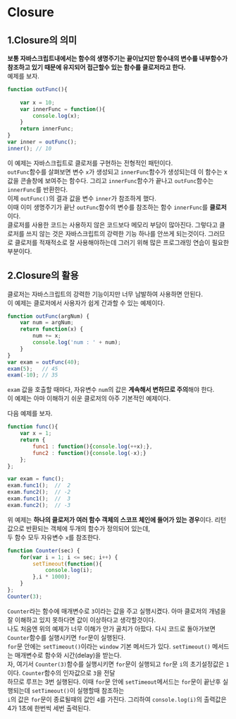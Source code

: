# Closure 

## 1.Closure의 의미  
**보통 자바스크립트내에서는 함수의 생명주기는 끝이났지만 함수내의 변수를 내부함수가 참조하고 있기 때문에 유지되어 접근할수 있는 함수를 클로저라고 한다.**   
예제를 보자.  

```javascript
function outFunc(){
	
	var x = 10;
	var innerFunc = function(){
		console.log(x);
	}
	return innerFunc;
}
var inner = outFunc();
inner(); // 10
```

이 예제는 자바스크립트로 클로저를 구현하는 전형적인 패턴이다.  
`outFunc`함수를 살펴보면 변수 `x`가 생성되고 `innerFunc`함수가 생성되는데 이 함수는 x값을 콘솔창에 보여주는 함수다. 그리고 `innerFunc`함수가 끝나고 `outFunc`함수는 `innerFunc`를 반환한다.  
이제 `outFunc()`의 결과 값을 변수 `inner`가 참조하게 했다.  
이때 이미 생명주기가 끝난 `outFunc`함수의 변수를 참조하는 함수 `innerFunc`를 **클로저**이다.  
클로저를 사용한 코드는 사용하지 않은 코드보다 메모리 부담이 많아진다. 그렇다고 클로저를 쓰지 않는 것은 자바스크립트의 강력한 기능 하나를 안쓰게 되는것이다. 그러므로 클로저를 적재적소로 잘 사용해야하는데 그러기 위해 많은 프로그래밍 연습이 필요한 부분이다.

## 2.Closure의 활용

클로저는 자바스크립트의 강력한 기능이지만 너무 남발하여 사용하면 안된다.  
이 예제는 클로저에서 사용자가 쉽게 간과할 수 있는 예제이다.  

```javascript
function outFunc(argNum) {
	var num = argNum;
	return function(x) {
		num += x;
		console.log('num : ' + num);
	}
}
var exam = outFunc(40);
exam(5);   // 45
exam(-10); // 35
```
`exam` 값을 호출할 때마다, 자유변수 `num`의 값은 **계속해서 변하므로 주의**해야 한다.  
이 예제는 아마 이해하기 쉬운 클로저의 아주 기본적인 예제이다.  
  
다음 예제를 보자.  

```javascript
function func(){
	var x = 1;
	return {
		func1 : function(){console.log(++x);},
		func2 : function(){console.log(-x);}
	};
};

var exam = func();
exam.func1();  //  2
exam.func2();  // -2
exam.func1();  //  3
exam.func2();  // -3
```
위 예제는 **하나의 클로저가 여러 함수 객체의 스코프 체인에 들어가 있는 경우**이다. 리턴값으로 반환되는 객체에 두개의 함수가 정의되어 있는데,  
두 함수 모두 자유변수 `x`를 참조한다. 

```javascript
function Counter(sec) {
	for(var i = 1; i <= sec; i++) {
		setTimeout(function(){
			console.log(i);
		},i * 1000);
	}
};
Counter(3);
```
`Counter`라는 함수에 매개변수로 `3`이라는 값을 주고 실행시켰다. 아마 클로저의 개념을 잘 이해하고 있지 못하다면 값이 이상하다고 생각할것이다.  
나도 처음엔 위의 예제가 너무 이해가 안가 골치가 아팠다. 다시 코드로 돌아가보면 `Counter`함수를 실행시키면 `for`문이 실행된다.  
`for`문 안에는 `setTimeout()`이라는 `window` 기본 메서드가 있다. `setTimeout()` 메서드는 매개변수로 함수와 시간(delay)을 받는다.  
자, 여기서 `Counter(3)`함수를 실행시키면 `for`문이 실행되고 `for`문 `i`의 초기설정값은 `1`이다. `Counter`함수의 인자값으로 `3`을 전달  
하므로 루프는 3번 실행된다. 이때 `for`문 안에 `setTimeout`메서드는 `for`문이 끝난후 실행되는데 `setTimeout()`이 실행할때 참조하는  
`i`의 값은 `for`문이 종료될때의 값인 `4`를 가진다. 그리하여 `console.log(i)`의 출력값은 4가 1초에 한번씩 세번 출력된다.  




